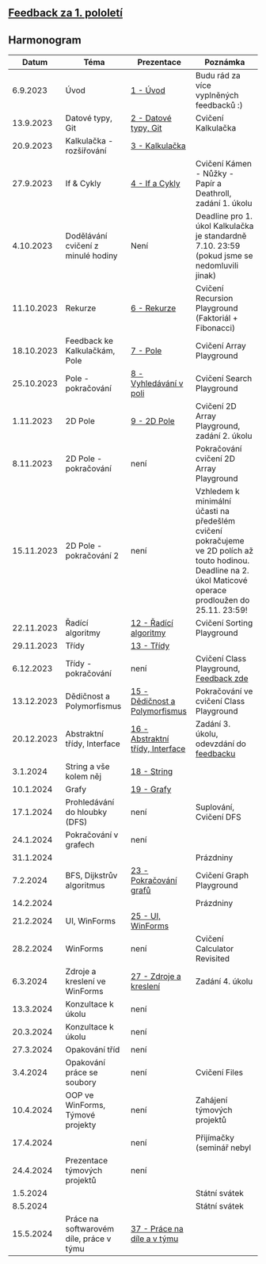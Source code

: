 ## [Feedback za 1. pololetí](https://forms.gle/YYJ9cjcBNyi6oCEk8)

## Harmonogram
| Datum | Téma | Prezentace | Poznámka |
| --- | --- | --- | --- |
| 6.9.2023 | Úvod | [1 - Úvod](https://github.com/Yeenya/Gymvod_23-24/blob/main/Septimy/1%20-%206.9.2023/Prezentace_pdf.pdf) | Budu rád za více vyplněných feedbacků :) |
| 13.9.2023 | Datové typy, Git | [2 - Datové typy, Git](https://github.com/Yeenya/Gymvod_23-24/blob/main/Septimy/2%20-%2013.9.2023/Septimy%202.%20-%2013.9.2023.pdf) | Cvičení Kalkulačka |
| 20.9.2023 | Kalkulačka - rozšiřování | [3 - Kalkulačka](https://github.com/Yeenya/Gymvod_23-24/blob/main/Septimy/3%20-%2020.9.2023/Septimy%203.%20-%2020.9.2023.pdf) |  |
| 27.9.2023 | If & Cykly | [4 - If a Cykly](https://github.com/Yeenya/Gymvod_23-24/blob/main/Septimy/4%20-%2027.9.2023/Septimy%204.%20-%2027.9.2023.pdf) | Cvičení Kámen - Nůžky - Papír a Deathroll, zadání 1. úkolu |
| 4.10.2023 | Dodělávání cvičení z minulé hodiny | Není | Deadline pro 1. úkol Kalkulačka je standardně 7.10. 23:59 (pokud jsme se nedomluvili jinak) |
| 11.10.2023 | Rekurze | [6 - Rekurze](https://github.com/Yeenya/Gymvod_23-24/blob/main/Septimy/6%20-%2011.10.2023/Septimy%206.%20-%2011.10.2023.pdf) | Cvičení Recursion Playground (Faktoriál + Fibonacci) |
| 18.10.2023 | Feedback ke Kalkulačkám, Pole | [7 - Pole](https://github.com/Yeenya/Gymvod_23-24/blob/main/Septimy/7%20-%2018.10.2023/Septimy%207.%20-%2018.10.2023.pdf) | Cvičení Array Playground |
| 25.10.2023 | Pole - pokračování | [8 - Vyhledávání v poli](https://github.com/Yeenya/Gymvod_23-24/blob/main/Septimy/8%20-%2025.10.2023/Septimy%208.%20-%2025.10.2023.pdf) | Cvičení Search Playground |
| 1.11.2023 | 2D Pole | [9 - 2D Pole](https://github.com/Yeenya/Gymvod_23-24/blob/main/Septimy/9%20-%201.11.2023/Septimy%209.%20-%201.11.2023.pdf) | Cvičení 2D Array Playground, zadání 2. úkolu |
| 8.11.2023 | 2D Pole - pokračování | není | Pokračování cvičení 2D Array Playground |
| 15.11.2023 | 2D Pole - pokračování 2 | není | Vzhledem k minimální účasti na předešlém cvičení pokračujeme ve 2D polích až touto hodinou. Deadline na 2. úkol Maticové operace prodloužen do 25.11. 23:59! |
| 22.11.2023 | Řadící algoritmy | [12 - Řadící algoritmy](https://github.com/Yeenya/Gymvod_23-24/blob/main/Septimy/12%20-%2022.11.2023/Septimy%2012.%20-%2022.11.2023.pdf) | Cvičení Sorting Playground |
| 29.11.2023 | Třídy | [13 - Třídy](https://github.com/Yeenya/Gymvod_23-24/blob/main/Septimy/13%20-%2029.11.2023/Septimy%2013.%20-%2029.11.2023.pdf) |  |
| 6.12.2023 | Třídy - pokračování | není | Cvičení Class Playground, [Feedback zde](https://forms.gle/VNLeVP6AznyEupjP6) |
| 13.12.2023 | Dědičnost a Polymorfismus | [15 - Dědičnost a Polymorfismus](https://github.com/Yeenya/Gymvod_23-24/blob/main/Septimy/15%20-%2013.12.2023/Septimy%2015.%20-%2013.12.2023.pdf) | Pokračování ve cvičení Class Playground |
| 20.12.2023 | Abstraktní třídy, Interface | [16 - Abstraktní třídy, Interface](https://github.com/Yeenya/Gymvod_23-24/blob/main/Septimy/16%20-%2020.12.2023/Septimy%2016.%20-%2020.12.2023.pdf) | Zadání 3. úkolu, odevzdání do [feedbacku](https://forms.gle/x7Y25CaZaoHSMXXv5) |
| 3.1.2024 | String a vše kolem něj | [18 - String](https://github.com/Yeenya/Gymvod_23-24/blob/main/Septimy/18%20-%203.1.2024/Septimy%2018.%20-%203.1.2024.pdf) |  |
| 10.1.2024 | Grafy | [19 - Grafy](https://github.com/Yeenya/Gymvod_23-24/blob/main/Septimy/19%20-%2010.1.2024/Septimy%2019.%20-%2010.1.2024.pdf) |  |
| 17.1.2024 | Prohledávání do hloubky (DFS) | není | Suplování, Cvičení DFS |
| 24.1.2024 | Pokračování v grafech | není |  |
| 31.1.2024 |  |  | Prázdniny |
| 7.2.2024 | BFS, Dijkstrův algoritmus | [23 - Pokračování grafů](https://github.com/Yeenya/Gymvod_23-24/blob/main/Septimy/23%20-%207.2.2024/Septimy%2023.%20-%207.2.2024.pdf) | Cvičení Graph Playground |
| 14.2.2024 |  |  | Prázdniny |
| 21.2.2024 | UI, WinForms | [25 - UI, WinForms](https://github.com/Yeenya/Gymvod_23-24/blob/main/Septimy/25%20-%2021.2.2024/Septimy%2025.%20-%2021.2.2024.pdf) |  |
| 28.2.2024 | WinForms | není | Cvičení Calculator Revisited |
| 6.3.2024 | Zdroje a kreslení ve WinForms | [27 - Zdroje a kreslení](https://github.com/Yeenya/Gymvod_23-24/blob/main/Septimy/27%20-%206.3.2024/Septimy%2027.%20-%206.3.2024.pdf) | Zadání 4. úkolu |
| 13.3.2024 | Konzultace k úkolu | není |  |
| 20.3.2024 | Konzultace k úkolu | není |  |
| 27.3.2024 | Opakování tříd | není |  |
| 3.4.2024 | Opakování práce se soubory | není | Cvičení Files |
| 10.4.2024 | OOP ve WinForms, Týmové projekty | není | Zahájení týmových projektů |
| 17.4.2024 |  | není | Přijímačky (seminář nebyl |
| 24.4.2024 | Prezentace týmových projektů | není |  |
| 1.5.2024 |  |  | Státní svátek |
| 8.5.2024 |  |  | Státní svátek |
| 15.5.2024 | Práce na softwarovém díle, práce v týmu | [37 - Práce na díle a v týmu](https://github.com/Yeenya/Gymvod_23-24/blob/main/Septimy/37%20-%2015.5.2024/Septimy%2037.%20-%2015.5.2024.pdf) |  |
